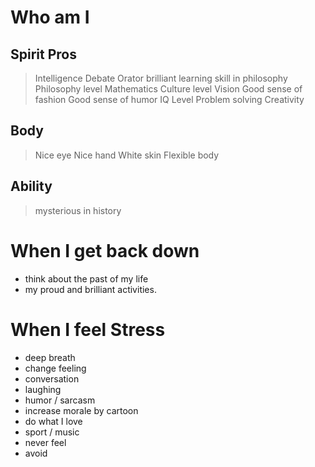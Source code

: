 # Who am I

## Spirit Pros

> Intelligence
> Debate Orator
> brilliant learning skill in philosophy
> Philosophy level
> Mathematics
> Culture level
> Vision
> Good sense of fashion
> Good sense of humor
> IQ Level
> Problem solving
> Creativity

## Body

> Nice eye
> Nice hand
> White skin
> Flexible body

## Ability

> mysterious in history

# When I get back down

- think about the past of my life
- my proud and brilliant activities.

# When I feel Stress

- deep breath
- change feeling
- conversation
- laughing
- humor / sarcasm
- increase morale by cartoon
- do what I love
- sport / music
- never feel
- avoid
